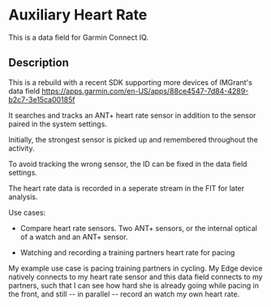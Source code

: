 # Auxiliary Heart Rate

This is a data field for Garmin Connect IQ.

## Description

This is a rebuild with a recent SDK supporting more devices of IMGrant's data field https://apps.garmin.com/en-US/apps/88ce4547-7d84-4289-b2c7-3e15ca00185f

It searches and tracks an ANT+ heart rate sensor in addition to the sensor paired in the system settings.

Initially, the strongest sensor is picked up and remembered throughout the activity.

To avoid tracking the wrong sensor, the ID can be fixed in the data field settings.

The heart rate data is recorded in a seperate stream in the FIT for later analysis.

Use cases:

- Compare heart rate sensors. Two ANT+ sensors, or the internal optical of a watch and an ANT+ sensor.

- Watching and recording a training partners heart rate for pacing

My example use case is pacing training partners in cycling. My Edge device natively connects to my heart rate sensor and this data field connects to my partners, such that I can see how hard she is already going while pacing in the front, and still -- in parallel -- record an watch my own heart rate.
